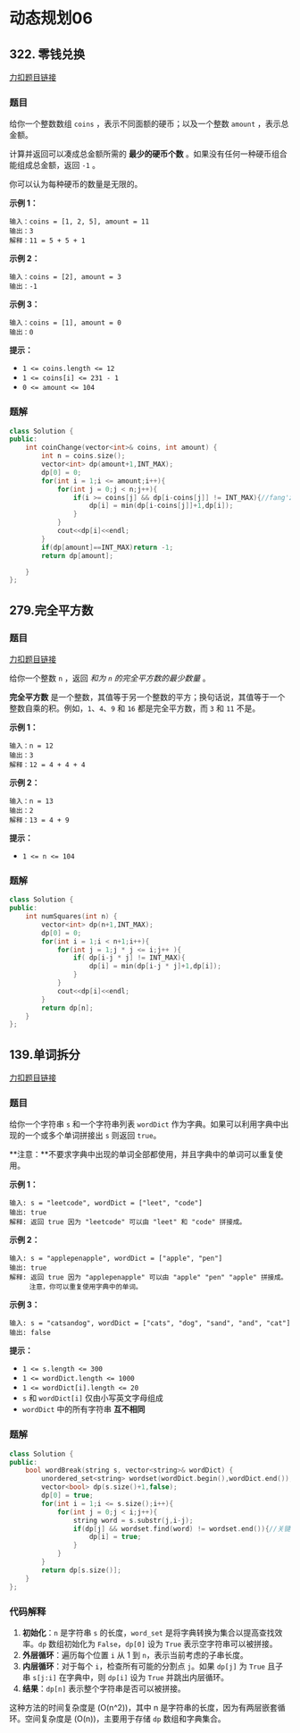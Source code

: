 # 动态规划06

## 322. 零钱兑换

[力扣题目链接](https://leetcode.cn/problems/coin-change/)

### 题目

给你一个整数数组 `coins` ，表示不同面额的硬币；以及一个整数 `amount` ，表示总金额。

计算并返回可以凑成总金额所需的 **最少的硬币个数** 。如果没有任何一种硬币组合能组成总金额，返回 `-1` 。

你可以认为每种硬币的数量是无限的。

 

**示例 1：**

```
输入：coins = [1, 2, 5], amount = 11
输出：3 
解释：11 = 5 + 5 + 1
```

**示例 2：**

```
输入：coins = [2], amount = 3
输出：-1
```

**示例 3：**

```
输入：coins = [1], amount = 0
输出：0
```

 

**提示：**

- `1 <= coins.length <= 12`
- `1 <= coins[i] <= 231 - 1`
- `0 <= amount <= 104`

### 题解

```c++
class Solution {
public:
    int coinChange(vector<int>& coins, int amount) {
        int n = coins.size();
        vector<int> dp(amount+1,INT_MAX);
        dp[0] = 0;
        for(int i = 1;i <= amount;i++){
            for(int j = 0;j < n;j++){
                if(i >= coins[j] && dp[i-coins[j]] != INT_MAX){//fang'zh
                    dp[i] = min(dp[i-coins[j]]+1,dp[i]);
                }
            }
            cout<<dp[i]<<endl;
        }
        if(dp[amount]==INT_MAX)return -1;
        return dp[amount];

    }
};
```

## 279.完全平方数

### 题目

[力扣题目链接](https://leetcode.cn/problems/perfect-squares/)

给你一个整数 `n` ，返回 *和为 `n` 的完全平方数的最少数量* 。

**完全平方数** 是一个整数，其值等于另一个整数的平方；换句话说，其值等于一个整数自乘的积。例如，`1`、`4`、`9` 和 `16` 都是完全平方数，而 `3` 和 `11` 不是。

 

**示例 1：**

```
输入：n = 12
输出：3 
解释：12 = 4 + 4 + 4
```

**示例 2：**

```
输入：n = 13
输出：2
解释：13 = 4 + 9
```

**提示：**

- `1 <= n <= 104`

### 题解

```c++
class Solution {
public:
    int numSquares(int n) {
        vector<int> dp(n+1,INT_MAX);
        dp[0] = 0;
        for(int i = 1;i < n+1;i++){
            for(int j = 1;j * j <= i;j++ ){
                if( dp[i-j * j] != INT_MAX){
                    dp[i] = min(dp[i-j * j]+1,dp[i]);
                }
            }
            cout<<dp[i]<<endl;
        }
        return dp[n];
    }
};
```

## 139.单词拆分

[力扣题目链接](https://leetcode.cn/problems/word-break/)

### 题目

给你一个字符串 `s` 和一个字符串列表 `wordDict` 作为字典。如果可以利用字典中出现的一个或多个单词拼接出 `s` 则返回 `true`。

**注意：**不要求字典中出现的单词全部都使用，并且字典中的单词可以重复使用。

**示例 1：**

```
输入: s = "leetcode", wordDict = ["leet", "code"]
输出: true
解释: 返回 true 因为 "leetcode" 可以由 "leet" 和 "code" 拼接成。
```

**示例 2：**

```
输入: s = "applepenapple", wordDict = ["apple", "pen"]
输出: true
解释: 返回 true 因为 "applepenapple" 可以由 "apple" "pen" "apple" 拼接成。
     注意，你可以重复使用字典中的单词。
```

**示例 3：**

```
输入: s = "catsandog", wordDict = ["cats", "dog", "sand", "and", "cat"]
输出: false
```

**提示：**

- `1 <= s.length <= 300`
- `1 <= wordDict.length <= 1000`
- `1 <= wordDict[i].length <= 20`
- `s` 和 `wordDict[i]` 仅由小写英文字母组成
- `wordDict` 中的所有字符串 **互不相同**

### 题解

```c++
class Solution {
public:
    bool wordBreak(string s, vector<string>& wordDict) {
        unordered_set<string> wordset(wordDict.begin(),wordDict.end());
        vector<bool> dp(s.size()+1,false);
        dp[0] = true;
        for(int i = 1;i <= s.size();i++){
            for(int j = 0;j < i;j++){
                string word = s.substr(j,i-j);
                if(dp[j] && wordset.find(word) != wordset.end()){//关键是前面可以用字符串表示并且现在也可以用字符串表示
                    dp[i] = true;
                }
            }
        }
        return dp[s.size()];
    }
};
```

### 代码解释

1. **初始化**：`n` 是字符串 `s` 的长度，`word_set` 是将字典转换为集合以提高查找效率。`dp` 数组初始化为 `False`，`dp[0]` 设为 `True` 表示空字符串可以被拼接。
2. **外层循环**：遍历每个位置 `i` 从 1 到 `n`，表示当前考虑的子串长度。
3. **内层循环**：对于每个 `i`，检查所有可能的分割点 `j`。如果 `dp[j]` 为 `True` 且子串 `s[j:i]` 在字典中，则 `dp[i]` 设为 `True` 并跳出内层循环。
4. **结果**：`dp[n]` 表示整个字符串是否可以被拼接。

这种方法的时间复杂度是 \(O(n^2)\)，其中 n 是字符串的长度，因为有两层嵌套循环。空间复杂度是 \(O(n)\)，主要用于存储 `dp` 数组和字典集合。
